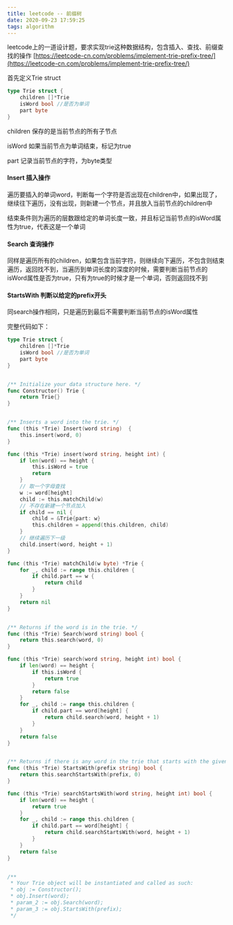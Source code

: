 ```yaml
---
title: leetcode -- 前缀树
date: 2020-09-23 17:59:25
tags: algorithm
---
```


leetcode上的一道设计题，要求实现trie这种数据结构，包含插入、查找、前缀查找的操作
[https://leetcode-cn.com/problems/implement-trie-prefix-tree/](https://leetcode-cn.com/problems/implement-trie-prefix-tree/)

首先定义Trie struct

```go
type Trie struct {
    children []*Trie
    isWord bool //是否为单词 
    part byte
}
```

<!-- more -->

children 保存的是当前节点的所有子节点

isWord 如果当前节点为单词结束，标记为true

part 记录当前节点的字符，为byte类型

#### Insert 插入操作

遍历要插入的单词word，判断每一个字符是否出现在children中，如果出现了，继续往下遍历，没有出现，则新建一个节点，并且放入当前节点的children中

结束条件则为遍历的层数跟给定的单词长度一致，并且标记当前节点的isWord属性为true，代表这是一个单词

#### Search 查询操作

同样是遍历所有的children，如果包含当前字符，则继续向下遍历，不包含则结束遍历，返回找不到，当遍历到单词长度的深度的时候，需要判断当前节点的isWord属性是否为true，只有为true的时候才是一个单词，否则返回找不到

#### StartsWith 判断以给定的prefix开头

同search操作相同，只是遍历到最后不需要判断当前节点的isWord属性

完整代码如下：

```go
type Trie struct {
    children []*Trie
    isWord bool //是否为单词 
    part byte
}


/** Initialize your data structure here. */
func Constructor() Trie {
    return Trie{}
}


/** Inserts a word into the trie. */
func (this *Trie) Insert(word string)  {
    this.insert(word, 0)
}

func (this *Trie) insert(word string, height int) {
    if len(word) == height {
        this.isWord = true
        return
    }
    // 取一个字母查找
    w := word[height]
    child := this.matchChild(w)
    // 不存在新建一个节点加入
    if child == nil {
        child = &Trie{part: w}
        this.children = append(this.children, child)
    }
    // 继续遍历下一级
    child.insert(word, height + 1)
}

func (this *Trie) matchChild(w byte) *Trie {
    for _, child := range this.children {
        if child.part == w {
            return child
        }
    }
    return nil
}


/** Returns if the word is in the trie. */
func (this *Trie) Search(word string) bool {
    return this.search(word, 0)
}

func (this *Trie) search(word string, height int) bool {
    if len(word) == height {
        if this.isWord {
            return true
        }
        return false
    }
    for _, child := range this.children {
        if child.part == word[height] {
            return child.search(word, height + 1)
        }
    }
    return false
}


/** Returns if there is any word in the trie that starts with the given prefix. */
func (this *Trie) StartsWith(prefix string) bool {
    return this.searchStartsWith(prefix, 0)
}

func (this *Trie) searchStartsWith(word string, height int) bool {
    if len(word) == height {
        return true
    }
    for _, child := range this.children {
        if child.part == word[height] {
            return child.searchStartsWith(word, height + 1)
        }
    }
    return false
}


/**
 * Your Trie object will be instantiated and called as such:
 * obj := Constructor();
 * obj.Insert(word);
 * param_2 := obj.Search(word);
 * param_3 := obj.StartsWith(prefix);
 */
```
